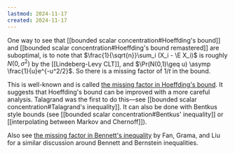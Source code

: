 ```yaml
---
lastmod: 2024-11-17
created: 2024-11-17
---
```


One way to see that [[bounded scalar concentration#Hoeffding's bound]] and [[bounded scalar concentration#Hoeffding's bound remastered]] are suboptimal, is to note that  $\frac{1}{\sqrt{n}}\sum_i (X_i - \E X_i)$ is roughly $N(0,\sigma^2)$ by the [[Lindeberg-Levy CLT]], and $\Pr(N(0,1)\geq u) \asymp \frac{1}{u}e^{-u^2/2}$. So there is a missing factor of $1/t$ in the  bound. 

This is well-known and is called [the missing factor in Hoeffding's bound](http://www.numdam.org/item/AIHPB_1995__31_4_689_0.pdf). It suggests that Hoeffding's bound can be improved with a more careful analysis. Talagrand was the first to do this—see [[bounded scalar concentration#Talagrand's inequality]]. It can also be done with Bentkus style bounds (see [[bounded scalar concentration#Bentkus' inequality]] or [[interpolating between Markov and Chernoff]]). 

Also see [the missing factor in Bennett's inequality](https://www.researchgate.net/profile/Ion-Grama/publication/225297239_Sharp_large_deviation_results_under_Bernstein's_condition/links/02e7e52cdc2559c109000000/Sharp-large-deviation-results-under-Bernsteins-condition.pdf) by Fan, Grama, and Liu for a similar discussion around Bennett and Bernstein inequalities. 